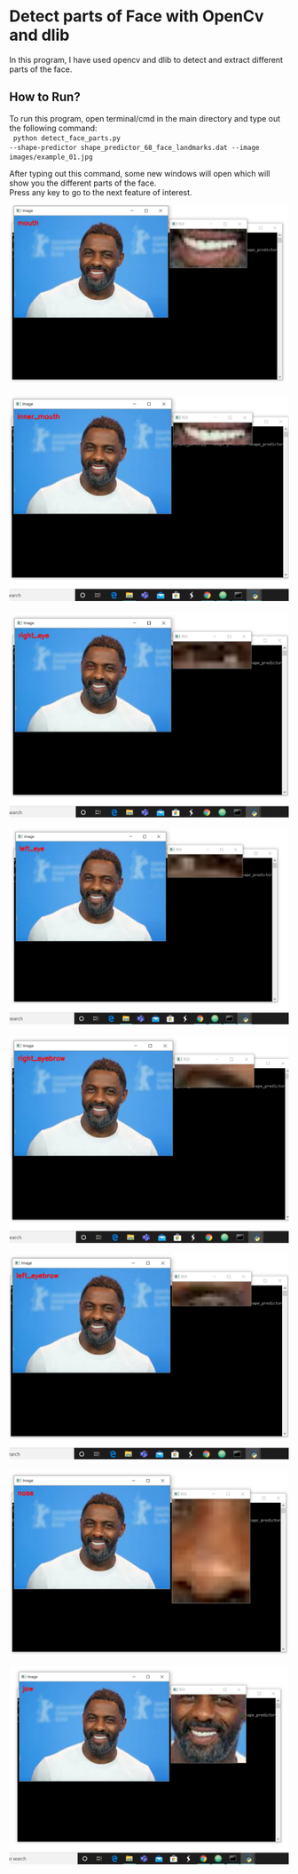 # Detect parts of Face with OpenCv and dlib
In this program, I have used opencv and dlib to detect and extract different parts of the face.

## How to Run?
To run this program, open terminal/cmd in the main directory and type out the following command:<br>
<code> python detect_face_parts.py --shape-predictor shape_predictor_68_face_landmarks.dat --image images/example_01.jpg</code>

After typing out this command, some new windows will open which will show you the different parts of the face. <br>Press any key to go to the next feature of interest.

![Mouth](screenshots/mouth.png?raw=true "Mouth")
<br><br>
![Inner Mouth](screenshots/inner_mouth.png?raw=true "Inner Mouth")
<br><br>
![Right Eye](screenshots/right_eye.png?raw=true "Right Eye")
<br><br>
![Left Eye](screenshots/left_eye.png?raw=true "Left Eye")
<br><br>
![Right Eyebrow](screenshots/right_eyebrow.png?raw=true "Right Eyebrow")
<br><br>
![Left Eyebrow](screenshots/left_eyebrow.png?raw=true "Left Eyebrow")
<br><br>
![Nose](screenshots/nose.png?raw=true "Nose")
<br><br>
![Jaw](screenshots/jaw.png?raw=true "Jaw")
<br>
